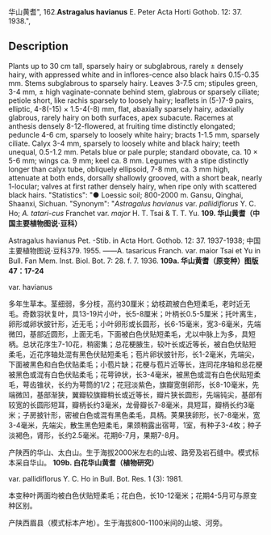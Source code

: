华山黄耆",
162.**Astragalus havianus** E. Peter Acta Horti Gothob. 12: 37. 1938.",

## Description
Plants up to 30 cm tall, sparsely hairy or subglabrous, rarely ± densely hairy, with appressed white and in inflores-cence also black hairs 0.15-0.35 mm. Stems subglabrous to sparsely hairy. Leaves 3-7.5 cm; stipules green, 3-4 mm, ± high vaginate-connate behind stem, glabrous or sparsely ciliate; petiole short, like rachis sparsely to loosely hairy; leaflets in (5-)7-9 pairs, elliptic, 4-8(-15) × 1.5-4(-8) mm, flat, abaxially sparsely hairy, adaxially glabrous, rarely hairy on both surfaces, apex subacute. Racemes at anthesis densely 8-12-flowered, at fruiting time distinctly elongated; peduncle 4-6 cm, sparsely to loosely white hairy; bracts 1-1.5 mm, sparsely ciliate. Calyx 3-4 mm, sparsely to loosely white and black hairy; teeth unequal, 0.5-1.2 mm. Petals blue or pale purple; standard obovate, ca. 10 × 5-6 mm; wings ca. 9 mm; keel ca. 8 mm. Legumes with a stipe distinctly longer than calyx tube, obliquely ellipsoid, 7-8 mm, ca. 3 mm high, attenuate at both ends, dorsally shallowly grooved, with a short beak, nearly 1-locular; valves at first rather densely hairy, when ripe only with scattered black hairs.
  "Statistics": "● Loessic soil; 800-2000 m. Gansu, Qinghai, Shaanxi, Sichuan.
  "Synonym": "*Astragalus havianus* var. *pallidiflorus* Y. C. Ho; *A. tatari-cus* Franchet var. *major* H. T. Tsai &amp; T. T. Yu.
**109. 华山黄耆（中国主要植物图说·豆科）**

Astragalus havianus Pet. -Stib. in Acta Hort. Gothob. 12: 37. 1937-1938; 中国主要植物图说·豆科379. 1955. ——A. tasaricus Franch. var. maior Tsai et Yu in Bull. Fan Mem. Inst. Biol. Bot. 7: 28. f. 7. 1936.
**109a. 华山黄耆（原变种）图版47：17-24**

var. havianus

多年生草本。茎细弱，多分枝，高约30厘米；幼枝疏被白色短柔毛，老时近无毛。奇数羽状复叶，具13-19片小叶，长5-8厘米；叶柄长0.5-5厘米；托叶离生，卵形或卵状披针形，近无毛；小叶卵形或长圆形，长6-15毫米，宽3-6毫米，先端微凹，基部近圆形，上面无毛，下面被白色伏贴短柔毛，尤以中脉上为多，具短柄。总状花序生7-10花，稍密集；总花梗腋生，较叶长或近等长，被白色伏贴短柔毛，近花序轴处混有黑色伏贴短柔毛；苞片卵状披针形，长1-2毫米，先端尖，下面被黑色和白色伏贴柔毛；小苞片缺；花梗与苞片近等长，连同花序轴和总花梗被黑色或混有白色伏贴柔毛；花萼钟状，长3-4毫米，被黑色或混有白色伏贴短柔毛，萼齿锥状，长约为萼筒的1/2；花冠淡紫色，旗瓣宽倒卵形，长8-10毫米，先端微凹，基部渐狭，翼瓣较旗瓣稍长或近等长，瓣片狭长圆形，先端钝尖，基部有较宽的长圆形短耳，瓣柄长约3毫米，龙骨瓣长7-8毫米，具短耳，瓣柄长约3毫米；子房披针形，密被白色或混有黑色柔毛，具柄。荚果狭卵形，长7-8毫米，宽3-4毫米，先端尖，散生黑色短柔毛，果颈稍露出宿萼，1室，有种子3-4枚；种子淡褐色，肾形，长约2.5毫米。花期6-7月，果期7-8月。

产陕西的华山、太白山。生于海拔2000米左右的山坡、路旁及岩石缝中。模式标本采自华山。
**109b. 白花华山黄耆（植物研究）**

var. pallidiflorus Y. C. Ho in Bull. Bot. Res. 1 (3): 1981.

本变种叶两面均被白色伏贴短柔毛；花白色，长10-12毫米；花期4-5月可与原变种区别。

产陕西眉县（模式标本产地）。生于海拔800-1100米间的山坡、河旁。
